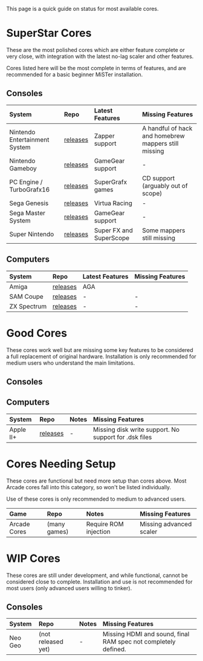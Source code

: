 This page is a quick guide on status for most available cores. 


# SuperStar Cores #

These are the most polished cores which are either feature complete or very close,
with integration with the latest no-lag scaler and other features.

Cores listed here will be the most complete in terms of features,
and are recommended for a basic beginner MiSTer installation. 

## Consoles ##

| **System** | **Repo** | **Latest Features** | **Missing Features** |
|:-----------|:---------|:---------------|:-----------------|
| Nintendo Entertainment System | [releases](https://github.com/MiSTer-devel/NES_MiSTer/tree/master/releases) | Zapper support | A handful of hack and homebrew mappers still missing |
| Nintendo Gameboy | [releases]() | GameGear support | - |
| PC Engine / TurboGrafx16 | [releases]() | SuperGrafx games | CD support (arguably out of scope) |
| Sega Genesis | [releases]() | Virtua Racing | - |
| Sega Master System | [releases]() | GameGear support | - |
| Super Nintendo| [releases](https://github.com/MiSTer-devel/SNES_MiSTer/tree/master/releases) | Super FX and SuperScope | Some mappers still missing |

## Computers ##

| **System** | **Repo** | **Latest Features** | **Missing Features** |
|:-----------|:---------|:---------------|:-----------------|
| Amiga| [releases](https://github.com/MiSTer-devel/Minimig-AGA_MiSTer) | AGA | | 
| SAM Coupe | [releases]() | - | - | 
| ZX Spectrum | [releases]() | - | - | 


# Good Cores #

These cores work well but are missing some key features to be considered a full replacement of original hardware. Installation is only recommended for medium users who understand the main limitations.

## Consoles ##

## Computers ##

| **System** | **Repo** | **Notes** | **Missing Features** |
|:-----------|:---------|:---------------|:-----------------|
| Apple II+| [releases](https://github.com/MiSTer-devel/Apple-II_MiSTer/tree/master/releases) | - | Missing disk write support. No support for .dsk files |

# Cores Needing Setup #

These cores are functional but need more setup than cores above.
Most Arcade cores fall into this category, so won't be listed individually.

Use of these cores is only recommended to medium to advanced users.

| **Game** | **Repo** | **Notes** | **Missing Features** |
|:-----------|:---------|:---------------|:-----------------|
| Arcade Cores| (many games) | Require ROM injection | Missing advanced scaler |

# WIP Cores #

These cores are still under development, and while functional, cannot be considered close to complete.
Installation and use is not recommended for most users (only advanced users willing to tinker).

## Consoles ##

| **System** | **Repo** | **Notes** | **Missing Features** |
|:-----------|:---------|:---------------|:-----------------|
| Neo Geo | (not released yet) | - | Missing HDMI and sound, final RAM spec not completely defined. |



